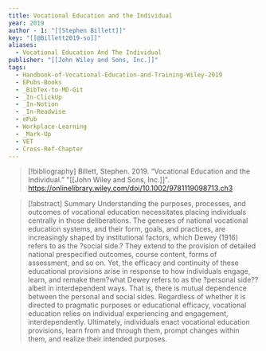 ```yaml
---
title: Vocational Education and the Individual
year: 2019
author - 1: "[[Stephen Billett]]"
key: "[[@Billett2019-so]]"
aliases:
  - Vocational Education And The Individual
publisher: "[[John Wiley and Sons, Inc.]]"
tags:
  - Handbook-of-Vocational-Education-and-Training-Wiley-2019
  - EPubs-Books
  - _BibTex-to-MD-Git
  - _In-ClickUp
  - _In-Notion
  - _In-Readwise
  - ePub
  - Workplace-Learning
  - _Mark-Up
  - VET
  - Cross-Ref-Chapter
---
```


> [!bibliography]
> Billett, Stephen. 2019. “Vocational Education and the Individual.” "[[John Wiley and Sons, Inc.]]". https://onlinelibrary.wiley.com/doi/10.1002/9781119098713.ch3

> [!abstract]
> Summary Understanding the purposes, processes, and outcomes of vocational education necessitates placing individuals centrally in those deliberations. The geneses of national vocational education systems, and their form, goals, and practices, are increasingly shaped by institutional factors, which Dewey (1916) refers to as the ?social side.? They extend to the provision of detailed national prespecified outcomes, course content, forms of assessment, and so on. Yet, the efficacy and continuity of these educational provisions arise in response to how individuals engage, learn, and remake them?what Dewey refers to as the ?personal side??albeit in interdependent ways. That is, there is mutual dependence between the personal and social sides. Regardless of whether it is directed to pragmatic purposes or educational efficacy, vocational education relies on individual experiencing and engagement, interdependently. Ultimately, individuals enact vocational education provisions, learn from and through them, prompt changes within them, and realize their intended purposes.
